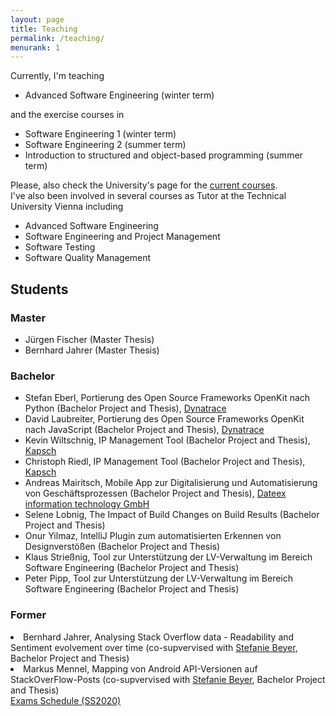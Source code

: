 ```yaml
---
layout: page
title: Teaching
permalink: /teaching/
menurank: 1
---
```


<div>
Currently, I'm teaching 
<ul>
<li>Advanced Software Engineering (winter term)</li>
</ul>
and the exercise courses in 
<ul>
<li>Software Engineering 1 (winter term)</li>
<li>Software Engineering 2 (summer term)</li>
<li>Introduction to structured and object-based programming (summer term)</li>
</ul> 
Please, also check the University's page for the <a href="https://campus.aau.at/studien/lvliste.jsp?atoken=914095040" target="_blank">current courses</a>.
</div>

<div>I've also been involved in several courses as Tutor at the Technical University Vienna including 
<ul>
  <li>Advanced Software Engineering</li>
  <li>Software Engineering and Project Management</li>
  <li>Software Testing</li>
  <li>Software Quality Management</li>
</ul>

<div>
<h2>Students</h2>
<h3>Master</h3>
<ul>
<li>J&uuml;rgen Fischer (Master Thesis)</li>
<li>Bernhard Jahrer (Master Thesis)</li>
</ul>
<h3>Bachelor</h3>
<ul>
<li>Stefan Eberl, Portierung des Open Source Frameworks OpenKit nach Python (Bachelor Project and Thesis), <a href="https://www.dynatrace.com" target="_blank">Dynatrace</a></li>
<li>David Laubreiter, Portierung des Open Source Frameworks OpenKit nach JavaScript (Bachelor Project and Thesis), <a href="https://www.dynatrace.com" target="_blank">Dynatrace</a></li>
<li>Kevin Wiltschnig, IP Management Tool (Bachelor Project and Thesis), <a href="https://www.kapsch.net/" target="_blank">Kapsch</a></li>
<li>Christoph Riedl, IP Management Tool (Bachelor Project and Thesis), <a href="https://www.kapsch.net/" target="_blank">Kapsch</a></li>
<li>Andreas Mairitsch, Mobile App zur Digitalisierung und Automatisierung von Geschäftsprozessen (Bachelor Project and Thesis), <a href="http://www.dateex.at/" target="_blank">Dateex information technology GmbH</a></li>
<li>Selene Lobnig, The Impact of Build Changes on Build Results (Bachelor Project and Thesis)</li>
<li>Onur Yilmaz, IntelliJ Plugin zum automatisierten Erkennen von Designverstößen (Bachelor Project and Thesis)</li>
<li>Klaus Strießnig, Tool zur Unterstützung der LV-Verwaltung im Bereich Software Engineering (Bachelor Project and Thesis)</li>
<li>Peter Pipp, Tool zur Unterstützung der LV-Verwaltung im Bereich Software Engineering (Bachelor Project and Thesis)</li>
</ul>

<h3>Former</h3>
<li>Bernhard Jahrer, Analysing Stack Overflow data - Readability and Sentiment evolvement over time (co-supvervised with <a href="https://steffiii.github.io/" target="_blank">Stefanie Beyer</a>, Bachelor Project and Thesis)</li>
<li>Markus Mennel, Mapping von Android API-Versionen auf StackOverFlow-Posts (co-supvervised with <a href="https://steffiii.github.io/" target="_blank">Stefanie Beyer</a>, Bachelor Project and Thesis)</li>
</div>

<div><a href="{{ site.url }}/teachingdata/PruefungsorgSS20.pdf">Exams Schedule (SS2020)</a></div>